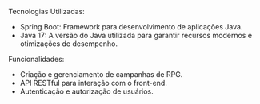 Tecnologias Utilizadas:
- Spring Boot: Framework para desenvolvimento de aplicações Java.
- Java 17: A versão do Java utilizada para garantir recursos modernos e otimizações de desempenho.

Funcionalidades:
- Criação e gerenciamento de campanhas de RPG.
- API RESTful para interação com o front-end.
- Autenticação e autorização de usuários.
